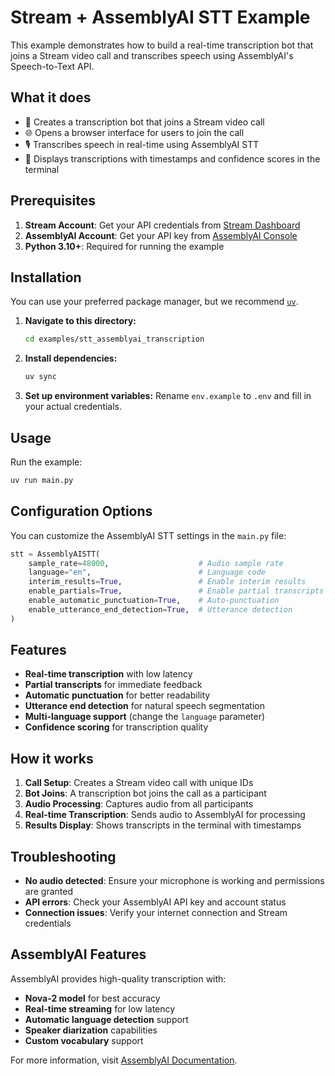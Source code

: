 # Stream + AssemblyAI STT Example

This example demonstrates how to build a real-time transcription bot that joins a Stream video call and transcribes speech using AssemblyAI's Speech-to-Text API.

## What it does

- 🤖 Creates a transcription bot that joins a Stream video call
- 🌐 Opens a browser interface for users to join the call
- 🎙️ Transcribes speech in real-time using AssemblyAI STT
- 📝 Displays transcriptions with timestamps and confidence scores in the terminal

## Prerequisites

1. **Stream Account**: Get your API credentials from [Stream Dashboard](https://dashboard.getstream.io)
2. **AssemblyAI Account**: Get your API key from [AssemblyAI Console](https://www.assemblyai.com/)
3. **Python 3.10+**: Required for running the example

## Installation

You can use your preferred package manager, but we recommend [`uv`](https://docs.astral.sh/uv/).

1. **Navigate to this directory:**
   ```bash
   cd examples/stt_assemblyai_transcription
   ```

2. **Install dependencies:**
   ```bash
   uv sync
   ```

3. **Set up environment variables:**
   Rename `env.example` to `.env` and fill in your actual credentials.

## Usage

Run the example:
```bash
uv run main.py
```

## Configuration Options

You can customize the AssemblyAI STT settings in the `main.py` file:

```python
stt = AssemblyAISTT(
    sample_rate=48000,                    # Audio sample rate
    language="en",                        # Language code
    interim_results=True,                 # Enable interim results
    enable_partials=True,                 # Enable partial transcripts
    enable_automatic_punctuation=True,    # Auto-punctuation
    enable_utterance_end_detection=True,  # Utterance detection
)
```

## Features

- **Real-time transcription** with low latency
- **Partial transcripts** for immediate feedback
- **Automatic punctuation** for better readability
- **Utterance end detection** for natural speech segmentation
- **Multi-language support** (change the `language` parameter)
- **Confidence scoring** for transcription quality

## How it works

1. **Call Setup**: Creates a Stream video call with unique IDs
2. **Bot Joins**: A transcription bot joins the call as a participant
3. **Audio Processing**: Captures audio from all participants
4. **Real-time Transcription**: Sends audio to AssemblyAI for processing
5. **Results Display**: Shows transcripts in the terminal with timestamps

## Troubleshooting

- **No audio detected**: Ensure your microphone is working and permissions are granted
- **API errors**: Check your AssemblyAI API key and account status
- **Connection issues**: Verify your internet connection and Stream credentials

## AssemblyAI Features

AssemblyAI provides high-quality transcription with:
- **Nova-2 model** for best accuracy
- **Real-time streaming** for low latency
- **Automatic language detection** support
- **Speaker diarization** capabilities
- **Custom vocabulary** support

For more information, visit [AssemblyAI Documentation](https://www.assemblyai.com/docs).
